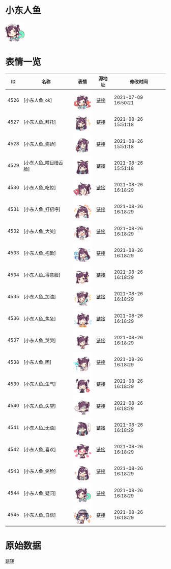 # 小东人鱼

<img src="./cover.png" height="60" alt="cover" />

# 表情一览

|ID|名称|表情|源地址|修改时间|
|----|----|----|----|----|
|4526|[小东人鱼_ok]|<img src="./pic/004526_%5B小东人鱼_ok%5D.png" height="60" alt="ok"/>|[链接](http://i0.hdslb.com/bfs/emote/b59a9d3ef745763ed3d88085ce1713809aed3974.png)|2021-07-09 16:50:21|
|4527|[小东人鱼_拜托]|<img src="./pic/004527_%5B小东人鱼_拜托%5D.png" height="60" alt="拜托"/>|[链接](http://i0.hdslb.com/bfs/emote/3808dab64ff6aef725bbd1c42f402e44445150e3.png)|2021-08-26 15:51:18|
|4528|[小东人鱼_病娇]|<img src="./pic/004528_%5B小东人鱼_病娇%5D.png" height="60" alt="病娇"/>|[链接](http://i0.hdslb.com/bfs/emote/eadec55a4545d90f4fe71810d21477d50f245d07.png)|2021-08-26 15:51:18|
|4529|[小东人鱼_瞠目结舌脸]|<img src="./pic/004529_%5B小东人鱼_瞠目结舌脸%5D.png" height="60" alt="瞠目结舌脸"/>|[链接](http://i0.hdslb.com/bfs/emote/f9389ed7ab517122702184bbb6eb0970627f6c70.png)|2021-08-26 15:51:18|
|4530|[小东人鱼_吃惊]|<img src="./pic/004530_%5B小东人鱼_吃惊%5D.png" height="60" alt="吃惊"/>|[链接](http://i0.hdslb.com/bfs/emote/e98cd7ecc0cc4deff40e3ac07f020f42175a1e08.png)|2021-08-26 16:18:29|
|4531|[小东人鱼_打招呼]|<img src="./pic/004531_%5B小东人鱼_打招呼%5D.png" height="60" alt="打招呼"/>|[链接](http://i0.hdslb.com/bfs/emote/cf776e6bf5e2a901c5e1cf215b18ffc565465f74.png)|2021-08-26 16:18:29|
|4532|[小东人鱼_大笑]|<img src="./pic/004532_%5B小东人鱼_大笑%5D.png" height="60" alt="大笑"/>|[链接](http://i0.hdslb.com/bfs/emote/bf18cd262473d97fc884ea382dcb2f721faa2cea.png)|2021-08-26 16:18:29|
|4533|[小东人鱼_抱歉]|<img src="./pic/004533_%5B小东人鱼_抱歉%5D.png" height="60" alt="抱歉"/>|[链接](http://i0.hdslb.com/bfs/emote/0a4f1f040222f0d20133777fcbb600206530cc48.png)|2021-08-26 16:18:29|
|4534|[小东人鱼_得意脸]|<img src="./pic/004534_%5B小东人鱼_得意脸%5D.png" height="60" alt="得意脸"/>|[链接](http://i0.hdslb.com/bfs/emote/8054027bb6841dc9711ec1df3b3d1aad57e607c0.png)|2021-08-26 16:18:29|
|4535|[小东人鱼_加油]|<img src="./pic/004535_%5B小东人鱼_加油%5D.png" height="60" alt="加油"/>|[链接](http://i0.hdslb.com/bfs/emote/d7c4fbd913caea015fd2869de61c7b82bc4cf97d.png)|2021-08-26 16:18:29|
|4536|[小东人鱼_焦急]|<img src="./pic/004536_%5B小东人鱼_焦急%5D.png" height="60" alt="焦急"/>|[链接](http://i0.hdslb.com/bfs/emote/4ff715a2ea71a9d90b94fe77d7f152350284010e.png)|2021-08-26 16:18:29|
|4537|[小东人鱼_哭哭]|<img src="./pic/004537_%5B小东人鱼_哭哭%5D.png" height="60" alt="哭哭"/>|[链接](http://i0.hdslb.com/bfs/emote/672f3a33228d5eaecd0d2aa919b03d9af768c3aa.png)|2021-08-26 16:18:29|
|4538|[小东人鱼_困]|<img src="./pic/004538_%5B小东人鱼_困%5D.png" height="60" alt="困"/>|[链接](http://i0.hdslb.com/bfs/emote/fb77af8f6369591a70ca58cd3d51b03dc6192b44.png)|2021-08-26 16:18:29|
|4539|[小东人鱼_生气]|<img src="./pic/004539_%5B小东人鱼_生气%5D.png" height="60" alt="生气"/>|[链接](http://i0.hdslb.com/bfs/emote/9961c4a7ba56c1e393ec466d22d50c91e5d05449.png)|2021-08-26 16:18:29|
|4540|[小东人鱼_失望]|<img src="./pic/004540_%5B小东人鱼_失望%5D.png" height="60" alt="失望"/>|[链接](http://i0.hdslb.com/bfs/emote/0b14ca304ff0fa1d4407a45e86fdc1cef3415342.png)|2021-08-26 16:18:29|
|4541|[小东人鱼_无语]|<img src="./pic/004541_%5B小东人鱼_无语%5D.png" height="60" alt="无语"/>|[链接](http://i0.hdslb.com/bfs/emote/c59cda48f568d75d5a0b6d75b51661aa490e10e5.png)|2021-08-26 16:18:29|
|4542|[小东人鱼_喜欢]|<img src="./pic/004542_%5B小东人鱼_喜欢%5D.png" height="60" alt="喜欢"/>|[链接](http://i0.hdslb.com/bfs/emote/f29a16257cab4292e535f2f1724a60e57490dc80.png)|2021-08-26 16:18:29|
|4543|[小东人鱼_笑脸]|<img src="./pic/004543_%5B小东人鱼_笑脸%5D.png" height="60" alt="笑脸"/>|[链接](http://i0.hdslb.com/bfs/emote/b6e5a9483db171c90240e4fdd88832a97ea1e67a.png)|2021-08-26 16:18:29|
|4544|[小东人鱼_疑问]|<img src="./pic/004544_%5B小东人鱼_疑问%5D.png" height="60" alt="疑问"/>|[链接](http://i0.hdslb.com/bfs/emote/11a1f58f817530530187ca3a977639de015069fc.png)|2021-08-26 16:18:29|
|4545|[小东人鱼_自信]|<img src="./pic/004545_%5B小东人鱼_自信%5D.png" height="60" alt="自信"/>|[链接](http://i0.hdslb.com/bfs/emote/7cb9bf5ac42d5180dbcd41d6a176b520046e9c7c.png)|2021-08-26 16:18:29|

# 原始数据

[跳转](./raw.json)

